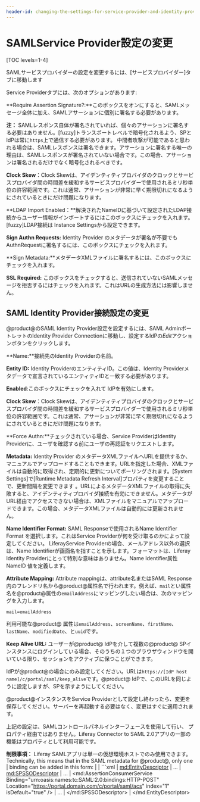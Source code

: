 ```yaml
---
header-id: changing-the-settings-for-service-provider-and-identity-provider-connection
---
```


# SAMLService Provider設定の変更

[TOC levels=1-4]

SAMLサービスプロバイダーの設定を変更するには、[サービスプロバイダー]タブに移動します

Service Providerタブには、次のオプションがあります:

**Require Assertion Signature?:**このボックスをオンにすると、SAMLメッセージ全体に加え、SAMLアサーションに個別に署名する必要があります。

**注：** SAMLレスポンス自体が署名されていれば、個々のアサーションに署名する必要はありません。[fuzzy]トランスポートレベルで暗号化されるよう、SPとIdPは常に`https`上で通信する必要があります。
中間者攻撃が可能であると思われる場合は、SAMLレスポンスは署名できます。アサーションに署名する唯一の理由は、SAMLレスポンスが署名されていない場合です。この場合、アサーションは署名されるだけでなく暗号化されるべきです。

**Clock Skew**：Clock Skewは、アイデンティティプロバイダのクロックとサービスプロバイダ間の時間差を緩和するサービスプロバイダーで使用されるミリ秒単位の許容範囲です。これは通常、アサーションが非常に早く期限切れになるようにされているときにだけ問題になります。 

**LDAP Import Enabled：**解決されたNameIDに基づいて設定されたLDAP接続からユーザー情報がインポートするにはこのボックスにチェックを入れます。[fuzzy]LDAP接続は Instance Settingsから設定できます。

**Sign Authn Requests:** Identity Provider のメタデータが署名が不要でもAuthnRequestに署名するには、このボックスにチェックを入れます。

**Sign Metadata:**メタデータXMLファイルに署名するには、このボックスにチェックを入れます。

**SSL Required:** このボックスをチェックすると、送信されていないSAMLメッセージを拒否するにはチェックを入れます。これはURLの生成方法には影響しません。

## SAML Identity Provider接続設定の変更

@product@のSAML Identity Provider設定を設定するには、SAML AdminポートレットのIdentity Provider Connectionに移動し、設定するIdPの*Edit*アクションボタンをクリックします。

**Name:**接続先のIdentity Providerの名前。



**Entity ID:**  Identity ProviderのエンティティID。この値は、Identity Providerメタデータで宣言されているエンティティIDと一致する必要があります。



**Enabled**:このボックスにチェックを入れて IdPを有効にします。

**Clock Skew**：Clock Skewは、アイデンティティプロバイダのクロックとサービスプロバイダ間の時間差を緩和するサービスプロバイダーで使用されるミリ秒単位の許容範囲です。これは通常、アサーションが非常に早く期限切れになるようにされているときにだけ問題になります。 

**Force Authn:**チェックされている場合、Service ProviderはIdentity Providerに、ユーザを確認する前にユーザの再認証をリクエストします。

**Metadata:** Identity Provider のメタデータXMLファイルへURLを提供するか、マニュアルでアップロードすることもできます。URLを指定した場合、XMLファイルは自動的に取得され、定期的に更新についてポーリングされます。[System Settings]で[Runtime Metadata Refresh Interval]プロパティを変更することで、更新間隔を変更できます 。URLによるメタデータXMLファイルの取得に失敗すると、アイデンティティプロバイダ接続を有効にできません。メタデータがURL経由でアクセスできない場合は、XMLファイルをマニュアルでアップロードできます。この場合、メタデータXMLファイルは自動的には更新されません。

**Name Identifier Format:** SAML Responseで使用されるName Identifier Format を選択します。これはService Providerが何を受け取るのかによって設定してください。
LiferayService Providerの場合、メールアドレス以外の選択は、Name Identifierが画面名を指すことを示します。フォーマットは、Liferay Identity Providerにとって特別な意味はありません。Name Identifier属性<x3 /> NameID <x4 />値を定義します。

**Attribute Mapping:** Attribute mappingは、attribute名またはSAML Response内のフレンドリ名から@product@属性名で行われます。例えば、`mail`とい属性名を@product@属性の`emailAddress`にマッピングしたい場合は、次のマッピングを入力します。

    mail=emailAddress

利用可能な@product@ 属性は`emailAddress`、`screenName`、`firstName`、 `lastName`、`modifiedDate`、と`uuid`です。

**Keep Alive URL:** ユーザーが@product@ IdPを介して複数の@product@ SPインスタンスにログインしている場合、そのうちの１つのブラウザウィンドウを開いている限り、セッションをアクティブに保つことができます。

IdPが@product@の場合にのみ設定してください。URLは`https://[IdP host name]/c/portal/saml/keep_alive`です。@product@ IdPで、このURLを同じように設定しますが、SPを示すようにしてください。



@product@インスタンスをService Providerとして設定し終わったら、変更を保存してください。サーバーを再起動する必要はなく、変更はすぐに適用されます。

上記の設定は、SAMLコントロールパネルインターフェースを使用して行い、
プロパティ経由ではありません。Liferay Connector to SAML 2.0アプリの一部の機能はプロパティとして利用可能です。

**制限事項：** Liferay SAMLアプリは単一の仮想環境ホストでのみ使用できます。Technically, this means that in the SAML metadata for @product@, only one
| binding can be added in this form:
|
| ```xml
| <md:EntityDescriptor>
| ...
| <md:SPSSODescriptor>
| ...
| <md:AssertionConsumerService Binding="urn:oasis:names:tc:SAML:2.0:bindings:HTTP-POST" Location="https://portal.domain.com/c/portal/saml/acs" index="1" isDefault="true" />
| ...
| </md:SPSSODescriptor>
| </md:EntityDescriptor>


